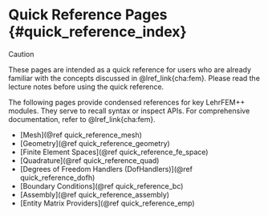 # Quick Reference Pages {#quick_reference_index}

> [!caution]
> These pages are intended as a quick reference for users who are already familiar with the concepts discussed in @lref_link{cha:fem}. Please read the lecture notes before using the quick reference.

The following pages provide condensed references for key LehrFEM++ modules. They serve to recall syntax or inspect APIs. For comprehensive documentation, refer to @lref_link{cha:fem}.

- [Mesh](@ref quick_reference_mesh)
- [Geometry](@ref quick_reference_geometry)
- [Finite Element Spaces](@ref quick_reference_fe_space)
- [Quadrature](@ref quick_reference_quad)
- [Degrees of Freedom Handlers (DofHandlers)](@ref quick_reference_dofh)
- [Boundary Conditions](@ref quick_reference_bc)
- [Assembly](@ref quick_reference_assembly)
- [Entity Matrix Providers](@ref quick_reference_emp)
<!-- - [Logging](@ref quick_reference_logging) -->
